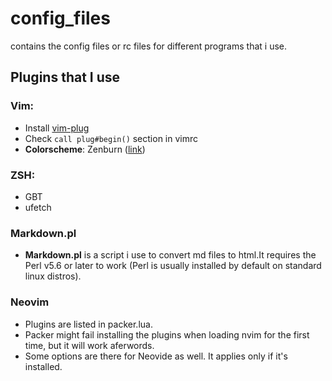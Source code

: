 # config_files
contains the config files or rc files for different programs that i use.
## Plugins that I use
### Vim:
* Install [vim-plug](https://github.com/junegunn/vim-plug)
* Check `call plug#begin()` section in vimrc
* **Colorscheme**: Zenburn \([link](https://github.com/jnurmine/Zenburn)\)
### ZSH:
* GBT
* ufetch
### Markdown.pl
+ **Markdown.pl** is a script i use to convert md files to html.It requires the Perl v5.6 or later to work (Perl is usually installed by default on standard linux distros).
### Neovim
+ Plugins are listed in packer.lua.
+ Packer might fail installing the plugins when loading nvim for the first time, but it will work aferwords.
+ Some options are there for Neovide as well. It applies only if it's installed.
